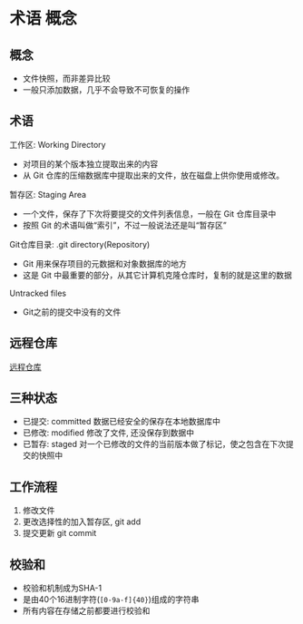 # 术语 概念

## 概念

- 文件快照，而非差异比较
- 一般只添加数据，几乎不会导致不可恢复的操作

## 术语

工作区: Working Directory

- 对项目的某个版本独立提取出来的内容
- 从 Git 仓库的压缩数据库中提取出来的文件，放在磁盘上供你使用或修改。

暂存区: Staging Area

- 一个文件，保存了下次将要提交的文件列表信息，一般在 Git 仓库目录中
- 按照 Git 的术语叫做“索引”，不过一般说法还是叫“暂存区”

Git仓库目录: .git directory(Repository)

- Git 用来保存项目的元数据和对象数据库的地方
- 这是 Git 中最重要的部分，从其它计算机克隆仓库时，复制的就是这里的数据

Untracked files

- Git之前的提交中没有的文件

## 远程仓库

[远程仓库](Git_Remote_Respositories.md)

## 三种状态

- 已提交: committed 数据已经安全的保存在本地数据库中
- 已修改: modified  修改了文件, 还没保存到数据中
- 已暂存: staged  对一个已修改的文件的当前版本做了标记，使之包含在下次提交的快照中

## 工作流程

1. 修改文件
2. 更改选择性的加入暂存区, git add
3. 提交更新 git commit

## 校验和

- 校验和机制成为SHA-1
- 是由40个16进制字符(`[0-9a-f]{40}`)组成的字符串
- 所有内容在存储之前都要进行校验和